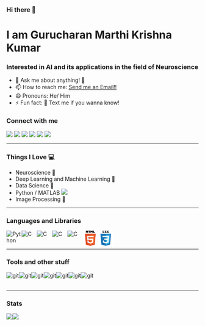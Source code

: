 ### Hi there 👋
# I am Gurucharan Marthi Krishna Kumar

### Interested in AI and its applications in the field of Neuroscience

- 💬 Ask me about anything! 🤗
- 📫 How to reach me: [Send me an Email!!](mailto:mk.gurucharan@gmail.com)
- 😄 Pronouns: He/ Him
- ⚡ Fun fact: 📲 Text me if you wanna know!


### Connect with me
[<img height="30" src="https://img.shields.io/badge/linkedin-%230077B5.svg?&style=for-the-badge&logo=linkedin&logoColor=white" />][LinkedIn]
[<img height="30" src="https://img.shields.io/badge/gmail-D14836?&style=for-the-badge&logo=gmail&logoColor=white" />][Gmail]
[<img height="30" src = "https://img.shields.io/badge/instagram-%23E4405F.svg?&style=for-the-badge&logo=instagram&logoColor=white" />][Instagram]
[<img height="30" src = "https://img.shields.io/badge/Facebook-1877F2?style=for-the-badge&logo=facebook&logoColor=white" />][Facebook]
[<img height="30" src = "https://img.shields.io/badge/GitHub-100000?style=for-the-badge&logo=github&logoColor=white" />][GitHub]
[<img height="30" src="https://img.shields.io/badge/twitter-%231DA1F2.svg?&style=for-the-badge&logo=twitter&logoColor=white" />][twitter]
<br />
<hr />

### Things I Love 💻
- Neuroscience 🧠
- Deep Learning and Machine Learning 🧐
- Data Science 🚀
- Python / MATLAB <img src="https://media.giphy.com/media/WUlplcMpOCEmTGBtBW/giphy.gif" width="30"> 
- Image Processing 😬
<hr />

### Languages and Libraries

<img align="left" alt="Python" width="40px" src="https://www.vectorlogo.zone/logos/python/python-icon.svg" />
<img align="left" alt="C" width="40px" src="https://img.icons8.com/fluency/50/000000/matlab.png/" />
<img align="left" alt="C" width="40px" src="https://img.icons8.com/color/48/000000/c-programming.png" />
<img align="left" alt="C" width="40px" src="https://img.icons8.com/color/48/000000/mysql--v1.png" />
<img align="left" alt="C" width="40px" src="https://img.icons8.com/ios-filled/50/000000/javascript-logo.png" />
<img align="left" alt="HTML5" width="40px" src="https://raw.githubusercontent.com/github/explore/80688e429a7d4ef2fca1e82350fe8e3517d3494d/topics/html/html.png" />
<img align="left" alt="CSS3" width="40px" src="https://raw.githubusercontent.com/github/explore/80688e429a7d4ef2fca1e82350fe8e3517d3494d/topics/css/css.png" />

<br />
<br />
<hr />

### Tools and other stuff

<img height="25" img align="left" alt="git" src="https://img.shields.io/badge/TensorFlow-FF6F00?style=for-the-badge&logo=TensorFlow&logoColor=white" />
<img height="25" img align="left" alt="git" src="https://img.shields.io/badge/Keras-D00000?style=for-the-badge&logo=Keras&logoColor=white" />
<img height="25" img align="left" alt="git" src="https://img.shields.io/badge/scikit_learn-F7931E?style=for-the-badge&logo=scikit-learn&logoColor=white" />
<img height="25" img align="left" alt="git" src="https://img.shields.io/badge/OpenCV-27338e?style=for-the-badge&logo=OpenCV&logoColor=white" />
<img height="25" img align="left" alt="git" src="https://img.shields.io/badge/PyTorch-EE4C2C?style=for-the-badge&logo=PyTorch&logoColor=white" />
<img height="25" img align="left" alt="git" src="https://img.shields.io/badge/Pandas-2C2D72?style=for-the-badge&logo=pandas&logoColor=white" />
<img height="25" img align="left" alt="git" src="https://img.shields.io/badge/Microsoft_Office-D83B01?style=for-the-badge&logo=microsoft-office&logoColor=white" />

<br />
<br />
<hr />

### Stats
<img height="137.3px" src="https://github-readme-stats.vercel.app/api?username=mk-gurucharan&hide_title=true&hide_border=true&show_icons=true&include_all_commits=true&count_private=true&line_height=21&text_color=000&icon_color=000&theme=graywhite" /><!-- wi*quL3fcV --><img height="137.3px" src="https://github-readme-stats.vercel.app/api/top-langs/?username=mk-gurucharan&hide=html&hide_title=true&hide_border=true&layout=compact&langs_count=7&text_color=000&icon_color=ffftheme=graywhite" />

[LinkedIn]: https://www.linkedin.com/in/mk-gurucharan/
[Gmail]: mailto:mk.gurucharan@gmail.com
[Instagram]: https://www.instagram.com/mk.gurucharan
[Facebook]: https://facebook.com/mk.gurucharan
[GitHub]: https://github.com/mk-gurucharan
[twitter]: https://twitter.com/mk_gurucharan
